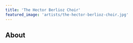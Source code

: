 ```yaml
---
title: 'The Hector Berlioz Choir'
featured_image: 'artists/the-hector-berlioz-choir.jpg'
---
```


## About


